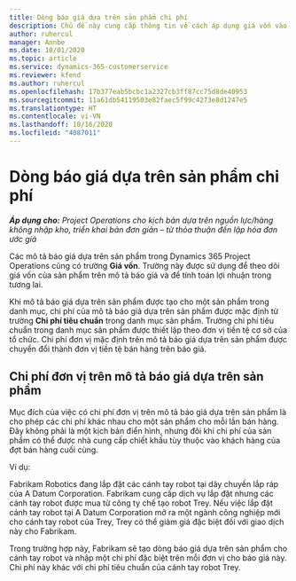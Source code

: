 ```yaml
---
title: Dòng báo giá dựa trên sản phẩm chi phí
description: Chủ đề này cung cấp thông tin về cách áp dụng giá vốn vào mô tả báo giá dựa trên sản phẩm.
author: ruhercul
manager: Annbe
ms.date: 10/01/2020
ms.topic: article
ms.service: dynamics-365-customerservice
ms.reviewer: kfend
ms.author: ruhercul
ms.openlocfilehash: 17b377eab5bcbc1a2327cb3ff87cc75d8de40953
ms.sourcegitcommit: 11a61db54119503e82faec5f99c4273e8d1247e5
ms.translationtype: HT
ms.contentlocale: vi-VN
ms.lasthandoff: 10/16/2020
ms.locfileid: "4087011"
---
```

# <a name="costing-product-based-quote-lines"></a>Dòng báo giá dựa trên sản phẩm chi phí

_**Áp dụng cho:** Project Operations cho kịch bản dựa trên nguồn lực/hàng không nhập kho, triển khai bản đơn giản – từ thỏa thuận đến lập hóa đơn ước giá_


Các mô tả báo giá dựa trên sản phẩm trong Dynamics 365 Project Operations cũng có trường **Giá vốn**. Trường này được sử dụng để theo dõi giá vốn của sản phẩm trên mô tả báo giá và để tính toán lợi nhuận trong tương lai.

Khi mô tả báo giá dựa trên sản phẩm được tạo cho một sản phẩm trong danh mục, chi phí của mô tả báo giá dựa trên sản phẩm được mặc định từ trường **Chi phí tiêu chuẩn** trong danh mục sản phẩm. Trường chi phí tiêu chuẩn trong danh mục sản phẩm được thiết lập theo đơn vị tiền tệ cơ sở của tổ chức. Chi phí đơn vị mặc định trên mô tả báo giá dựa trên sản phẩm được chuyển đổi thành đơn vị tiền tệ bán hàng trên báo giá.

## <a name="unit-cost-on-a-product-based-quote-line"></a>Chi phí đơn vị trên mô tả báo giá dựa trên sản phẩm

Mục đích của việc có chi phí đơn vị trên mô tả báo giá dựa trên sản phẩm là cho phép các chi phí khác nhau cho một sản phẩm cho mỗi lần bán hàng. Đây không phải là một kịch bản điển hình, nhưng đôi khi chi phí của sản phẩm có thể được nhà cung cấp chiết khấu tùy thuộc vào khách hàng của đợt bán hàng cuối cùng.

Ví dụ:

Fabrikam Robotics đang lắp đặt các cánh tay robot tại dây chuyền lắp ráp của A Datum Corporation. Fabrikam cung cấp dịch vụ lắp đặt nhưng các cánh tay robot được mua từ công ty chế tạo robot Trey. Nếu việc lắp đặt cánh tay robot tại A Datum Corporation mở ra một ngành công nghiệp mới cho cánh tay robot của Trey, Trey có thể giảm giá đặc biệt đối với giao dịch này cho Fabrikam.

Trong trường hợp này, Fabrikam sẽ tạo dòng báo giá dựa trên sản phẩm cho cánh tay robot và nhập một chi phí đặc biệt trên mỗi đơn vị cho báo giá này. Chi phí này khác với chi phí tiêu chuẩn của cánh tay robot Trey.
